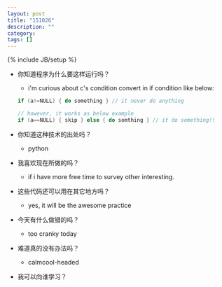 ```yaml
---
layout: post
title: "151026"
description: ""
category: 
tags: []
---
```

{% include JB/setup %}

* 你知道程序为什么要这样运行吗？
  * i'm curious about c's condition convert in if condition like below:
  ```C
  if (a!=NULL) { do something } // it never do anything

  // however, it works as below example
  if (a==NULL) { skip } else { do somthing } // it do something!!
  ```

* 你知道这种技术的出处吗？
  * python

* 我喜欢现在所做的吗？
  * if i have more free time to survey other interesting.

* 这些代码还可以用在其它地方吗？
  * yes, it will be the awesome practice

* 今天有什么做错的吗？
  * too cranky today

* 难道真的没有办法吗？
  * calmcool-headed 

* 我可以向谁学习？
 
